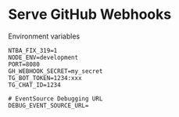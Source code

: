 # Serve GitHub Webhooks


Environment variables

```
NTBA_FIX_319=1
NODE_ENV=development
PORT=8080
GH_WEBHOOK_SECRET=my_secret
TG_BOT_TOKEN=1234:xxx
TG_CHAT_ID=1234

# EventSource Debugging URL
DEBUG_EVENT_SOURCE_URL=
```
